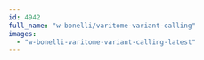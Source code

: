 ```yaml
---
id: 4942
full_name: "w-bonelli/varitome-variant-calling"
images: 
  - "w-bonelli-varitome-variant-calling-latest"
---
```

